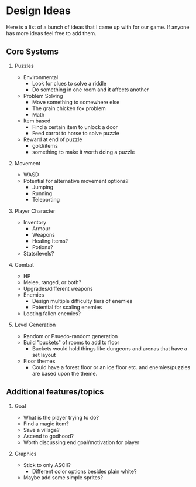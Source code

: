 # Design Ideas

Here is a list of a bunch of ideas that I came up with for our game. If anyone has more ideas feel free to add them.

## Core Systems

1. Puzzles
   * Environmental
     * Look for clues to solve a riddle
     * Do something in one room and it affects another
   * Problem Solving
     * Move something to somewhere else
     * The grain chicken fox problem
     * Math
   * Item based
     * Find a certain item to unlock a door
     * Feed carrot to horse to solve puzzle
   * Reward at end of puzzle
     * gold/items
     * something to make it worth doing a puzzle
  
2. Movement
   * WASD
   * Potential for alternative movement options?
     * Jumping
     * Running
     * Teleporting

3. Player Character
   * Inventory
     * Armour
     * Weapons
     * Healing Items?
     * Potions?
   * Stats/levels?
4. Combat
   * HP
   * Melee, ranged, or both?
   * Upgrades/different weapons
   * Enemies
     * Design multiple difficulty tiers of enemies
     * Potential for scaling enemies
   * Looting fallen enemies?

5. Level Generation
   * Random or Psuedo-random generation
   * Build "buckets" of rooms to add to floor
     * Buckets would hold things like dungeons and arenas that have a set layout
   * Floor themes
     * Could have a forest floor or an ice floor etc. and enemies/puzzles are based upon the theme.

## Additional features/topics

1. Goal
   * What is the player trying to do?
   * Find a magic item?
   * Save a village?
   * Ascend to godhood?
   * Worth discussing end goal/motivation for player

2. Graphics
   * Stick to only ASCII?
     * Different color options besides plain white?
   * Maybe add some simple sprites?
